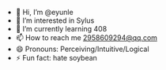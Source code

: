 - 👋 Hi, I’m @eyunle
- 👀 I’m interested in Sylus
- 🌱 I’m currently learning 408
- 📫 How to reach me 2958609294@qq.com
- 😄 Pronouns: Perceiving/Intuitive/Logical
- ⚡ Fun fact: hate soybean

<!---
eyunle/eyunle is a ✨ special ✨ repository because its `README.md` (this file) appears on your GitHub profile.
You can click the Preview link to take a look at your changes.
--->
